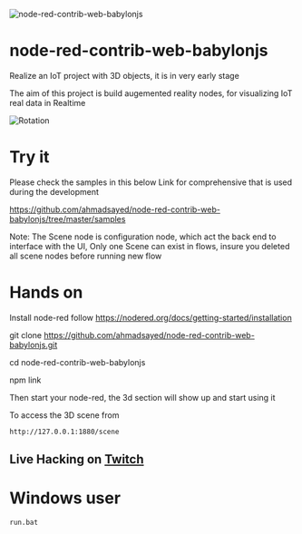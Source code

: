 
![node-red-contrib-web-babylonjs](https://github.com/ahmadsayed/node-red-contrib-web-babylonjs/workflows/node-red-contrib-web-babylonjs/badge.svg)

# node-red-contrib-web-babylonjs

Realize an IoT project with 3D objects, it is in very early stage

The aim of this project is build augemented reality nodes, for visualizing IoT real data in Realtime

![Rotation](https://raw.githubusercontent.com/ahmadsayed/node-red-contrib-web-babylonjs/master/snapshots/rotation.gif)

# Try it 

Please check the samples in this below Link for comprehensive that is used during the development

https://github.com/ahmadsayed/node-red-contrib-web-babylonjs/tree/master/samples

Note: The Scene node is configuration node, which act the back end to interface with the UI, Only one Scene can exist in flows, insure you deleted all scene nodes before running new flow


# Hands on

Install node-red follow https://nodered.org/docs/getting-started/installation

git clone https://github.com/ahmadsayed/node-red-contrib-web-babylonjs.git

cd node-red-contrib-web-babylonjs

npm link

Then start your node-red, the 3d section will show up and start using it

To access the 3D scene from 

```
http://127.0.0.1:1880/scene
```

## Live Hacking on [Twitch](https://www.twitch.tv/ahmadsayed1983)


# Windows user

``` 
run.bat
```
